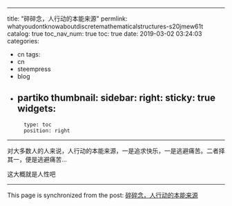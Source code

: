 
---
title: "碎碎念，人行动的本能来源"
permlink: whatyoudontknowaboutdiscretemathematicalstructures-s20jmew61t
catalog: true
toc_nav_num: true
toc: true
date: 2019-03-02 03:24:03
categories:
- cn
tags:
- cn
- steempress
- blog
- partiko
thumbnail: 
sidebar:
    right:
        sticky: true
widgets:
    -
        type: toc
        position: right
---


对大多数人的人来说，人行动的本能来源，一是追求快乐，一是逃避痛苦。二者择其一，便是逃避痛苦… ​​​

这大概就是人性吧

- - -

This page is synchronized from the post: [碎碎念，人行动的本能来源](https://steemit.com/@jianan/whatyoudontknowaboutdiscretemathematicalstructures-s20jmew61t)
